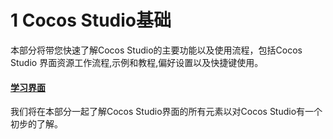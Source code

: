# 1 Cocos Studio基础


本部分将带您快速了解Cocos Studio的主要功能以及使用流程，包括Cocos Studio 界面资源工作流程,示例和教程,偏好设置以及快捷键使用。

#### [学习界面](../interface/about/en.md)

我们将在本部分一起了解Cocos Studio界面的所有元素以对Cocos Studio有一个初步的了解。

